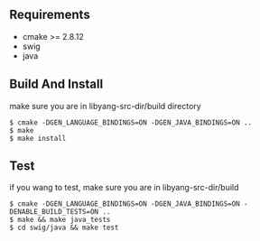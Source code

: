 ## Requirements

* cmake >= 2.8.12
* swig
* java

## Build And Install
make sure you are in libyang-src-dir/build directory
```
$ cmake -DGEN_LANGUAGE_BINDINGS=ON -DGEN_JAVA_BINDINGS=ON ..
$ make
$ make install
```

## Test
if you wang to test, make sure you are in libyang-src-dir/build
```
$ cmake -DGEN_LANGUAGE_BINDINGS=ON -DGEN_JAVA_BINDINGS=ON -DENABLE_BUILD_TESTS=ON ..
$ make && make java_tests
$ cd swig/java && make test
```